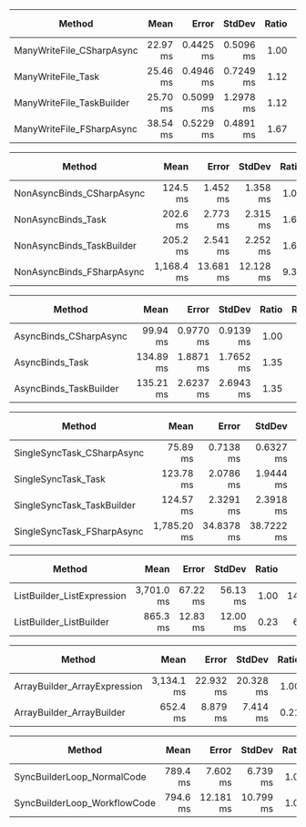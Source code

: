 
|                    Method |     Mean |     Error |    StdDev | Ratio | RatioSD |     Gen 0 | Gen 1 | Gen 2 | Allocated |
|-------------------------- |---------:|----------:|----------:|------:|--------:|----------:|------:|------:|----------:|
| ManyWriteFile_CSharpAsync | 22.97 ms | 0.4425 ms | 0.5096 ms |  1.00 |    0.00 |  468.7500 |     - |     - |   1.08 KB |
|        ManyWriteFile_Task | 25.46 ms | 0.4946 ms | 0.7249 ms |  1.12 |    0.03 | 1250.0000 |     - |     - |   1.75 KB |
| ManyWriteFile_TaskBuilder | 25.70 ms | 0.5099 ms | 1.2978 ms |  1.12 |    0.06 | 1250.0000 |     - |     - |   1.75 KB |
| ManyWriteFile_FSharpAsync | 38.54 ms | 0.5229 ms | 0.4891 ms |  1.67 |    0.05 | 2000.0000 |     - |     - |   3.56 KB |


|                    Method |       Mean |     Error |    StdDev | Ratio | RatioSD |       Gen 0 | Gen 1 | Gen 2 |  Allocated |
|-------------------------- |-----------:|----------:|----------:|------:|--------:|------------:|------:|------:|-----------:|
| NonAsyncBinds_CSharpAsync |   124.5 ms |  1.452 ms |  1.358 ms |  1.00 |    0.00 | 188800.0000 |     - |     - |  755.31 MB |
|        NonAsyncBinds_Task |   202.6 ms |  2.773 ms |  2.315 ms |  1.63 |    0.04 | 288000.0000 |     - |     - | 1152.04 MB |
| NonAsyncBinds_TaskBuilder |   205.2 ms |  2.541 ms |  2.252 ms |  1.65 |    0.03 | 288000.0000 |     - |     - | 1152.04 MB |
| NonAsyncBinds_FSharpAsync | 1,168.4 ms | 13.681 ms | 12.128 ms |  9.39 |    0.13 | 694000.0000 |     - |     - |  2777.1 MB |


|                 Method |      Mean |     Error |    StdDev | Ratio | RatioSD |     Gen 0 | Gen 1 | Gen 2 | Allocated |
|----------------------- |----------:|----------:|----------:|------:|--------:|----------:|------:|------:|----------:|
| AsyncBinds_CSharpAsync |  99.94 ms | 0.9770 ms | 0.9139 ms |  1.00 |    0.00 | 1200.0000 |     - |     - |   1.46 MB |
|        AsyncBinds_Task | 134.89 ms | 1.8871 ms | 1.7652 ms |  1.35 |    0.02 | 4000.0000 |     - |     - |   4.82 MB |
| AsyncBinds_TaskBuilder | 135.21 ms | 2.6237 ms | 2.6943 ms |  1.35 |    0.03 | 4000.0000 |     - |     - |   4.78 MB |


|                     Method |        Mean |      Error |     StdDev | Ratio | RatioSD |        Gen 0 | Gen 1 | Gen 2 |    Allocated |
|--------------------------- |------------:|-----------:|-----------:|------:|--------:|-------------:|------:|------:|-------------:|
| SingleSyncTask_CSharpAsync |    75.89 ms |  0.7138 ms |  0.6327 ms |  1.00 |    0.00 |            - |     - |     - |            - |
|        SingleSyncTask_Task |   123.78 ms |  2.0786 ms |  1.9444 ms |  1.63 |    0.03 |  143000.0000 |     - |     - |  600000000 B |
| SingleSyncTask_TaskBuilder |   124.57 ms |  2.3291 ms |  2.3918 ms |  1.64 |    0.04 |  143000.0000 |     - |     - |  600000000 B |
| SingleSyncTask_FSharpAsync | 1,785.20 ms | 34.8378 ms | 38.7222 ms | 23.50 |    0.62 | 1029000.0000 |     - |     - | 4320000000 B |


|                     Method |       Mean |    Error |   StdDev | Ratio |        Gen 0 | Gen 1 | Gen 2 | Allocated |
|--------------------------- |-----------:|---------:|---------:|------:|-------------:|------:|------:|----------:|
| ListBuilder_ListExpression | 3,701.0 ms | 67.22 ms | 56.13 ms |  1.00 | 1422000.0000 |     - |     - |   5.56 GB |
|    ListBuilder_ListBuilder |   865.3 ms | 12.83 ms | 12.00 ms |  0.23 |  663000.0000 |     - |     - |   2.59 GB |

|                       Method |       Mean |     Error |    StdDev | Ratio |        Gen 0 | Gen 1 | Gen 2 | Allocated |
|----------------------------- |-----------:|----------:|----------:|------:|-------------:|------:|------:|----------:|
| ArrayBuilder_ArrayExpression | 3,134.1 ms | 22.932 ms | 20.328 ms |  1.00 | 1131000.0000 |     - |     - |   4.42 GB |
|    ArrayBuilder_ArrayBuilder |   652.4 ms |  8.879 ms |  7.414 ms |  0.21 |  617000.0000 |     - |     - |   2.41 GB |


|                       Method |     Mean |     Error |    StdDev | Ratio | RatioSD |       Gen 0 | Gen 1 | Gen 2 | Allocated |
|----------------------------- |---------:|----------:|----------:|------:|--------:|------------:|------:|------:|----------:|
|   SyncBuilderLoop_NormalCode | 789.4 ms |  7.602 ms |  6.739 ms |  1.00 |    0.00 | 458000.0000 |     - |     - |   1.79 GB |
| SyncBuilderLoop_WorkflowCode | 794.6 ms | 12.181 ms | 10.799 ms |  1.01 |    0.02 | 458000.0000 |     - |     - |   1.79 GB |

